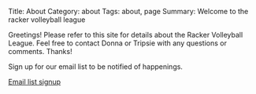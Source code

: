 Title: About
Category: about
Tags: about, page
Summary: Welcome to the racker volleyball league

Greetings! Please refer to this site for details about the Racker Volleyball League. Feel free to contact Donna or Tripsie with any questions or comments. Thanks!


Sign up for our email list to be notified of happenings.

[Email list signup]({filename}/pages/email.md)
